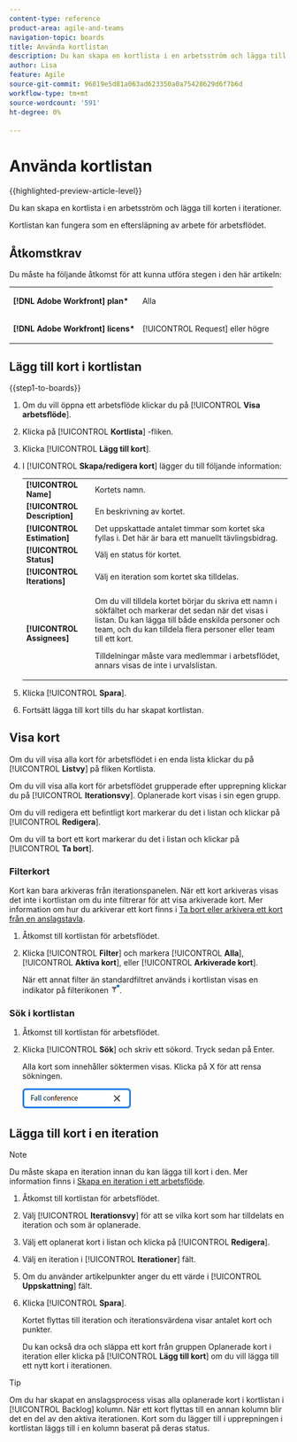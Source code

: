 ```yaml
---
content-type: reference
product-area: agile-and-teams
navigation-topic: boards
title: Använda kortlistan
description: Du kan skapa en kortlista i en arbetsström och lägga till korten i iterationer.
author: Lisa
feature: Agile
source-git-commit: 96819e5d81a063ad623350a0a75428629d6f7b6d
workflow-type: tm+mt
source-wordcount: '591'
ht-degree: 0%

---
```


# Använda kortlistan

{{highlighted-preview-article-level}}

Du kan skapa en kortlista i en arbetsström och lägga till korten i iterationer.

Kortlistan kan fungera som en eftersläpning av arbete för arbetsflödet.

## Åtkomstkrav

Du måste ha följande åtkomst för att kunna utföra stegen i den här artikeln:

<table style="table-layout:auto"> 
 <col> 
 </col> 
 <col> 
 </col> 
 <tbody> 
  <tr> 
   <td role="rowheader"><strong>[!DNL Adobe Workfront] plan*</strong></td> 
   <td> <p>Alla</p> </td> 
  </tr> 
  <tr> 
   <td role="rowheader"><strong>[!DNL Adobe Workfront] licens*</strong></td> 
   <td> <p>[!UICONTROL Request] eller högre</p> </td> 
  </tr> 
 </tbody> 
</table>

## Lägg till kort i kortlistan

{{step1-to-boards}}

1. Om du vill öppna ett arbetsflöde klickar du på [!UICONTROL **Visa arbetsflöde**].
1. Klicka på [!UICONTROL **Kortlista**] -fliken.
1. Klicka [!UICONTROL **Lägg till kort**].
1. I [!UICONTROL **Skapa/redigera kort**] lägger du till följande information:

   <table style="table-layout:auto"> 
    <tbody> 
     <tr> 
      <td><strong>[!UICONTROL Name]</strong></td> 
      <td>Kortets namn.</td> 
     </tr> 
     <tr> 
      <td><strong>[!UICONTROL Description]</strong></td> 
      <td>En beskrivning av kortet.</td> 
     </tr>
     <tr> 
      <td><strong>[!UICONTROL Estimation]</strong></td> 
      <td>Det uppskattade antalet timmar som kortet ska fyllas i. Det här är bara ett manuellt tävlingsbidrag.</td> 
     </tr>
     <tr> 
      <td><strong>[!UICONTROL Status]</strong></td> 
      <td>Välj en status för kortet.</td> 
     </tr>
     <tr> 
      <td><strong>[!UICONTROL Iterations]</strong></td> 
      <td>Välj en iteration som kortet ska tilldelas.</td> 
     </tr>
     <tr> 
      <td><strong>[!UICONTROL Assignees]</strong></td> 
      <td><p>Om du vill tilldela kortet börjar du skriva ett namn i sökfältet och markerar det sedan när det visas i listan. Du kan lägga till både enskilda personer och team, och du kan tilldela flera personer eller team till ett kort.</p><p>Tilldelningar måste vara medlemmar i arbetsflödet, annars visas de inte i urvalslistan.</p></td> 
     </tr>
    </tbody> 
   </table>

1. Klicka [!UICONTROL **Spara**].
1. Fortsätt lägga till kort tills du har skapat kortlistan.

## Visa kort

Om du vill visa alla kort för arbetsflödet i en enda lista klickar du på [!UICONTROL **Listvy**] på fliken Kortlista.

Om du vill visa alla kort för arbetsflödet grupperade efter upprepning klickar du på [!UICONTROL **Iterationsvy**]. Oplanerade kort visas i sin egen grupp.

Om du vill redigera ett befintligt kort markerar du det i listan och klickar på [!UICONTROL **Redigera**].

Om du vill ta bort ett kort markerar du det i listan och klickar på [!UICONTROL **Ta bort**].

### Filterkort

Kort kan bara arkiveras från iterationspanelen. När ett kort arkiveras visas det inte i kortlistan om du inte filtrerar för att visa arkiverade kort. Mer information om hur du arkiverar ett kort finns i [Ta bort eller arkivera ett kort från en anslagstavla](/help/quicksilver/agile/get-started-with-boards/delete-board-items.md).

1. Åtkomst till kortlistan för arbetsflödet.
1. Klicka [!UICONTROL **Filter**] och markera [!UICONTROL **Alla**], [!UICONTROL **Aktiva kort**], eller [!UICONTROL **Arkiverade kort**].

   När ett annat filter än standardfiltret används i kortlistan visas en indikator på filterikonen ![Filter tillämpat](assets/boards-filterapplied-30x30.png).

### Sök i kortlistan

1. Åtkomst till kortlistan för arbetsflödet.
1. Klicka [!UICONTROL **Sök**] och skriv ett sökord. Tryck sedan på Enter.

   Alla kort som innehåller söktermen visas.
Klicka på X för att rensa sökningen.

   ![Sök efter kort på en anslagstavla](assets/boards-searchbox.png)

## Lägga till kort i en iteration

>[!NOTE]
>
>Du måste skapa en iteration innan du kan lägga till kort i den. Mer information finns i [Skapa en iteration i ett arbetsflöde](/help/quicksilver/agile/use-boards-agile-planning-tools/create-an-iteration-in-workstream.md).

1. Åtkomst till kortlistan för arbetsflödet.
1. Välj [!UICONTROL **Iterationsvy**] för att se vilka kort som har tilldelats en iteration och som är oplanerade.
1. Välj ett oplanerat kort i listan och klicka på [!UICONTROL **Redigera**].
1. Välj en iteration i [!UICONTROL **Iterationer**] fält.
1. Om du använder artikelpunkter anger du ett värde i [!UICONTROL **Uppskattning**] fält.
1. Klicka [!UICONTROL **Spara**].

   Kortet flyttas till iteration och iterationsvärdena visar antalet kort och punkter.

   Du kan också dra och släppa ett kort från gruppen Oplanerade kort i iteration eller klicka på [!UICONTROL **Lägg till kort**] om du vill lägga till ett nytt kort i iterationen.

>[!TIP]
>
>Om du har skapat en anslagsprocess visas alla oplanerade kort i kortlistan i [!UICONTROL Backlog] kolumn. När ett kort flyttas till en annan kolumn blir det en del av den aktiva iterationen. Kort som du lägger till i upprepningen i kortlistan läggs till i en kolumn baserat på deras status.

